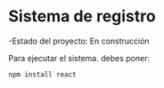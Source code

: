 <h1>Sistema de registro</h1>

-Estado del proyecto: En construcción 

Para ejecutar el sistema. debes poner: 

```npm install react```
